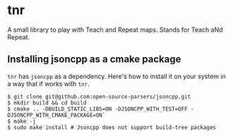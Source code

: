 # tnr
A small library to play with Teach and Repeat maps. Stands for Teach aNd Repeat.

## Installing jsoncpp as a cmake package

`tnr` has `jsoncpp` as a dependency. Here's how to install it on your system in 
a way that if works with `tnr`.

```
$ git clone git@github.com:open-source-parsers/jsoncpp.git
$ mkdir build && cd build
$ cmake .. -DBUILD_STATIC_LIBS=ON -DJSONCPP_WITH_TEST=OFF -DJSONCPP_WITH_CMAKE_PACKAGE=ON`
$ make -j 
$ sudo make install # Jsoncpp does not support build-tree packages
```
